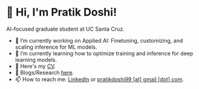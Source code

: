 # 👋 Hi, I'm Pratik Doshi!

<!--
**Pratik-Doshi-99/pratik-doshi-99** is a ✨ _special_ ✨ repository because its `README.md` (this file) appears on your GitHub profile.

Here are some ideas to get you started:

- 🔭 I’m currently working on ...
- 🌱 I’m currently learning ...
- 👯 I’m looking to collaborate on ...
- 🤔 I’m looking for help with ...
- 💬 Ask me about ...
- 📫 How to reach me: ...
- 😄 Pronouns: ...
- ⚡ Fun fact: ...
-->

AI-focused graduate student at UC Santa Cruz.

- 🔭 I’m currently working on Applied AI: Finetuning, customizing, and scaling inference for ML models.
- 🌱 I’m currently learning how to optimize training and inference for deep learning models.
- 📜 Here's my [CV](https://pratik-doshi-99.github.io/cv/).
- 💬 Blogs/Research [here](https://pratik-doshi-99.github.io/year-archive/).
- 📫 How to reach me: [LinkedIn](https://www.linkedin.com/in/pratik-doshi-b2a493153/) or [pratikdoshi99 [at] gmail [dot] com](mailto:pratikdoshi99@gmail.com).
